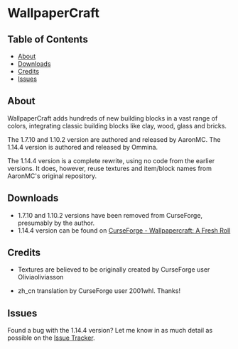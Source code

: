 # WallpaperCraft

## Table of Contents

* [About](#about)
* [Downloads](#downloads)
* [Credits](#credits)
* [Issues](#issues)

## About

WallpaperCraft adds hundreds of new building blocks in a vast range of colors, integrating classic building blocks like clay, wood, glass and bricks.

The 1.7.10 and 1.10.2 version are authored and released by AaronMC.
The 1.14.4 version is authored and released by Ommina.

The 1.14.4 version is a complete rewrite, using no code from the earlier versions.  It does, however, reuse textures and item/block names from AaronMC's original repository.

## Downloads

* 1.7.10 and 1.10.2 versions have been removed from CurseForge, presumably by the author.
* 1.14.4 version can be found on [CurseForge - Wallpapercraft: A Fresh Roll](https://www.curseforge.com/minecraft/mc-mods/wallpapercraft-a-fresh-roll)

## Credits

* Textures are believed to be originally created by CurseForge user Oliviaoliviasson

* zh_cn translation by CurseForge user 2001whl.  Thanks!


## Issues

Found a bug with the 1.14.4 version?  Let me know in as much detail as possible on the [Issue Tracker](https://github.com/Ommina/WallpaperCraft/issues).
